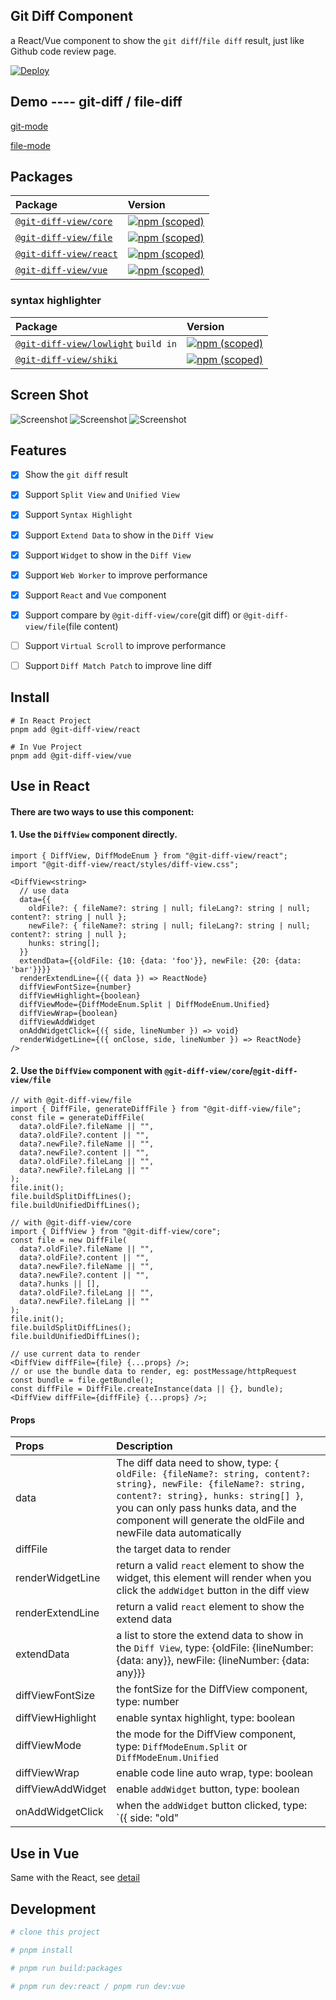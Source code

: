 ## Git Diff Component

a React/Vue component to show the `git diff`/`file diff` result, just like Github code review page.

[![Deploy](https://github.com/MrWangJustToDo/git-diff-view/actions/workflows/deploy.yml/badge.svg)](https://github.com/MrWangJustToDo/git-diff-view/actions/workflows/deploy.yml)

## Demo ---- git-diff / file-diff
[git-mode](https://mrwangjusttodo.github.io/git-diff-view/?type=try&tab=git)

[file-mode](https://mrwangjusttodo.github.io/git-diff-view/?type=try&tab=file)

## Packages

| Package                                  | Version                                                                                                                    |
| :--------------------------------------- | :------------------------------------------------------------------------------------------------------------------------- |
| [`@git-diff-view/core`](packages/core)   | [![npm (scoped)](https://img.shields.io/npm/v/%40git-diff-view/core)](https://www.npmjs.com/package/@git-diff-view/core)   |
| [`@git-diff-view/file`](packages/file)   | [![npm (scoped)](https://img.shields.io/npm/v/%40git-diff-view/file)](https://www.npmjs.com/package/@git-diff-view/file)   |
| [`@git-diff-view/react`](packages/react) | [![npm (scoped)](https://img.shields.io/npm/v/%40git-diff-view/react)](https://www.npmjs.com/package/@git-diff-view/react) |
| [`@git-diff-view/vue`](packages/vue)     | [![npm (scoped)](https://img.shields.io/npm/v/%40git-diff-view/vue)](https://www.npmjs.com/package/@git-diff-view/vue)     |

### syntax highlighter

| Package                                                   | Version                                                                                                                          |
| :-------------------------------------------------------- | :------------------------------------------------------------------------------------------------------------------------------- |
| [`@git-diff-view/lowlight`](packages/lowlight) `build in` | [![npm (scoped)](https://img.shields.io/npm/v/%40git-diff-view/lowlight)](https://www.npmjs.com/package/@git-diff-view/lowlight) |
| [`@git-diff-view/shiki`](packages/shiki)                  | [![npm (scoped)](https://img.shields.io/npm/v/%40git-diff-view/shiki)](https://www.npmjs.com/package/@git-diff-view/shiki)       |

## Screen Shot

![Screenshot](1.png)
![Screenshot](2.png)
![Screenshot](3.png)

## Features

+ [x] Show the `git diff` result 
+ [x] Support `Split View` and `Unified View`
+ [x] Support `Syntax Highlight`
+ [x] Support `Extend Data` to show in the `Diff View`
+ [x] Support `Widget` to show in the `Diff View`
+ [x] Support `Web Worker` to improve performance
+ [x] Support `React` and `Vue` component
+ [x] Support compare by `@git-diff-view/core`(git diff) or `@git-diff-view/file`(file content)
+ [ ] Support `Virtual Scroll` to improve performance
+ [ ] Support `Diff Match Patch` to improve line diff


## Install

```shell
# In React Project
pnpm add @git-diff-view/react

# In Vue Project
pnpm add @git-diff-view/vue

```

## Use in React

#### There are two ways to use this component:

#### 1. Use the `DiffView` component directly.

```tsx
import { DiffView, DiffModeEnum } from "@git-diff-view/react";
import "@git-diff-view/react/styles/diff-view.css";

<DiffView<string>
  // use data
  data={{
    oldFile?: { fileName?: string | null; fileLang?: string | null; content?: string | null };
    newFile?: { fileName?: string | null; fileLang?: string | null; content?: string | null };
    hunks: string[];
  }}
  extendData={{oldFile: {10: {data: 'foo'}}, newFile: {20: {data: 'bar'}}}}
  renderExtendLine={({ data }) => ReactNode}
  diffViewFontSize={number}
  diffViewHighlight={boolean}
  diffViewMode={DiffModeEnum.Split | DiffModeEnum.Unified}
  diffViewWrap={boolean}
  diffViewAddWidget
  onAddWidgetClick={({ side, lineNumber }) => void}
  renderWidgetLine={({ onClose, side, lineNumber }) => ReactNode}
/>

```

#### 2. Use the `DiffView` component with `@git-diff-view/core`/`@git-diff-view/file`

```tsx
// with @git-diff-view/file
import { DiffFile, generateDiffFile } from "@git-diff-view/file";
const file = generateDiffFile(
  data?.oldFile?.fileName || "",
  data?.oldFile?.content || "",
  data?.newFile?.fileName || "",
  data?.newFile?.content || "",
  data?.oldFile?.fileLang || "",
  data?.newFile?.fileLang || ""
);
file.init();
file.buildSplitDiffLines();
file.buildUnifiedDiffLines();

// with @git-diff-view/core
import { DiffView } from "@git-diff-view/core";
const file = new DiffFile(
  data?.oldFile?.fileName || "",
  data?.oldFile?.content || "",
  data?.newFile?.fileName || "",
  data?.newFile?.content || "",
  data?.hunks || [],
  data?.oldFile?.fileLang || "",
  data?.newFile?.fileLang || ""
);
file.init();
file.buildSplitDiffLines();
file.buildUnifiedDiffLines();

// use current data to render
<DiffView diffFile={file} {...props} />;
// or use the bundle data to render, eg: postMessage/httpRequest
const bundle = file.getBundle();
const diffFile = DiffFile.createInstance(data || {}, bundle);
<DiffView diffFile={diffFile} {...props} />;
```

#### Props

| Props  | Description  |
| :--------------- | :--------------------------------------------------------------------------------------------------------------------------------------------------------------------------------------------------------------------------------------------------------------- |
| data             | The diff data need to show, type: `{ oldFile: {fileName?: string, content?: string}, newFile: {fileName?: string, content?: string}, hunks: string[] }`, you can only pass hunks data, and the component will generate the oldFile and newFile data automatically |
| diffFile         | the target data to render |
| renderWidgetLine | return a valid `react` element to show the widget, this element will render when you click the `addWidget` button in the diff view  |
| renderExtendLine | return a valid `react` element to show the extend data |
| extendData       | a list to store the extend data to show in the `Diff View`, type: {oldFile: {lineNumber: {data: any}}, newFile: {lineNumber: {data: any}}}   |
| diffViewFontSize | the fontSize for the DiffView component, type: number |
| diffViewHighlight | enable syntax highlight, type: boolean |
| diffViewMode     | the mode for the DiffView component, type: `DiffModeEnum.Split` or `DiffModeEnum.Unified` |
| diffViewWrap     | enable code line auto wrap, type: boolean |
| diffViewAddWidget| enable `addWidget` button, type: boolean |
| onAddWidgetClick | when the `addWidget` button clicked, type: `({ side: "old" | "new", lineNumber: number }) => void` |

## Use in Vue

Same with the React, see [detail](https://github.com/MrWangJustToDo/git-diff-view/tree/main/packages/vue)

## Development

```bash
# clone this project

# pnpm install

# pnpm run build:packages

# pnpm run dev:react / pnpm run dev:vue

```
